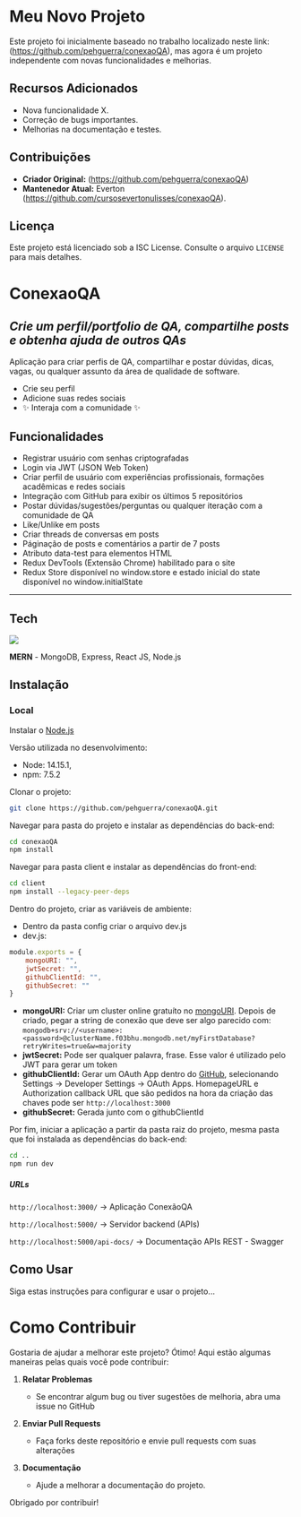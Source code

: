 # Meu Novo Projeto
Este projeto foi inicialmente baseado no trabalho localizado neste link: (https://github.com/pehguerra/conexaoQA), mas agora é um projeto independente com novas funcionalidades e melhorias.

## Recursos Adicionados
- Nova funcionalidade X.
- Correção de bugs importantes.
- Melhorias na documentação e testes.

## Contribuições
- **Criador Original:** (https://github.com/pehguerra/conexaoQA)
- **Mantenedor Atual:** Everton (https://github.com/cursosevertonulisses/conexaoQA).

## Licença
Este projeto está licenciado sob a ISC License. Consulte o arquivo `LICENSE` para mais detalhes.

# ConexaoQA
## _Crie um perfil/portfolio de QA, compartilhe posts e obtenha ajuda de outros QAs_

Aplicação para criar perfis de QA, compartilhar e postar dúvidas, dicas, vagas, ou qualquer assunto da área de qualidade de software.

- Crie seu perfil
- Adicione suas redes sociais
- ✨ Interaja com a comunidade ✨

## Funcionalidades

- Registrar usuário com senhas criptografadas
- Login via JWT (JSON Web Token)
- Criar perfil de usuário com experiências profissionais, formações acadêmicas e redes sociais
- Integração com GitHub para exibir os últimos 5 repositórios
- Postar dúvidas/sugestões/perguntas ou qualquer iteração com a comunidade de QA
- Like/Unlike em posts
- Criar threads de conversas em posts
- Páginação de posts e comentários a partir de 7 posts
- Atributo data-test para elementos HTML
- Redux DevTools (Extensão Chrome) habilitado para o site
- Redux Store disponível no window.store e estado inicial do state disponível no window.initialState

___
## Tech

![](https://i.ibb.co/ry8sGD3/mern.png)

**MERN** - MongoDB, Express, React JS, Node.js

## Instalação


### Local

Instalar o [Node.js](https://nodejs.org/en/download/)

Versão utilizada no desenvolvimento:
- Node: 14.15.1,
- npm: 7.5.2

Clonar o projeto:

```sh
git clone https://github.com/pehguerra/conexaoQA.git
```

Navegar para pasta do projeto e instalar as dependências do back-end:

```sh
cd conexaoQA
npm install
```

Navegar para pasta client e instalar as dependências do front-end:

```sh
cd client
npm install --legacy-peer-deps
```

Dentro do projeto, criar as variáveis de ambiente:
- Dentro da pasta config criar o arquivo dev.js
- dev.js:

```javascript
module.exports = {
    mongoURI: "",
    jwtSecret: "",
    githubClientId: "",
    githubSecret: ""
}
```
- **mongoURI:** Criar um cluster online gratuíto no [mongoURI](https://www.mongodb.com/cloud/atlas). Depois de criado, pegar a string de conexão que deve ser algo parecido com:
`mongodb+srv://<username>:<password>@clusterName.f03bhu.mongodb.net/myFirstDatabase?retryWrites=true&w=majority`
- **jwtSecret:** Pode ser qualquer palavra, frase. Esse valor é utilizado pelo JWT para gerar um token
- **githubClientId:** Gerar um OAuth App dentro do [GitHub](http://github.com/), selecionando Settings -> Developer Settings -> OAuth Apps. HomepageURL e Authorization callback URL que são pedidos na hora da criação das chaves pode ser `http://localhost:3000`
- **githubSecret:** Gerada junto com o githubClientId

Por fim, iniciar a aplicação a partir da pasta raiz do projeto, mesma pasta que foi instalada as dependências do back-end:
```sh
cd ..
npm run dev
```

##### URLs

`http://localhost:3000/` -> Aplicação ConexãoQA

`http://localhost:5000/` -> Servidor backend (APIs)

`http://localhost:5000/api-docs/` -> Documentação APIs REST - Swagger


## Como Usar
Siga estas instruções para configurar e usar o projeto...

# Como Contribuir
Gostaria de ajudar a melhorar este projeto? Ótimo! Aqui estão algumas maneiras pelas quais você pode contribuir:

1. **Relatar Problemas**
   - Se encontrar algum bug ou tiver sugestões de melhoria, abra uma issue no GitHub


2. **Enviar Pull Requests**
   - Faça forks deste repositório e envie pull requests com suas alterações


3. **Documentação**
   - Ajude a melhorar a documentação do projeto.

Obrigado por contribuir!
